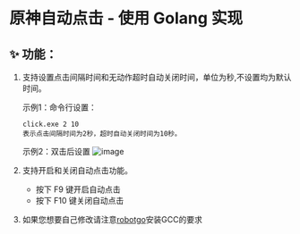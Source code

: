 # 原神自动点击 - 使用 Golang 实现

## ✨ 功能：

1. 支持设置点击间隔时间和无动作超时自动关闭时间，单位为秒,不设置均为默认时间。
   
   示例1：命令行设置：
   ```
   click.exe 2 10
   表示点击间隔时间为2秒，超时自动关闭时间为10秒。
   ```
   示例2：双击后设置
   ![image](https://github.com/cggpro/GenshinClick/assets/120552503/17aabe2e-3b25-4122-a060-e8b75a4d674f)





2. 支持开启和关闭自动点击功能。

   - 按下 F9 键开启自动点击
   - 按下 F10 键关闭自动点击




3. 如果您想要自己修改请注意[robotgo](https://pkg.go.dev/github.com/go-vgo/robotgo@v0.110.1)安装GCC的要求
